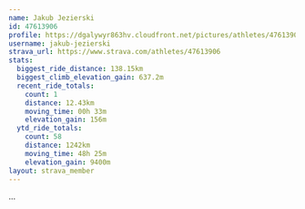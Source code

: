 ```yaml
---
name: Jakub Jezierski
id: 47613906
profile: https://dgalywyr863hv.cloudfront.net/pictures/athletes/47613906/14681924/1/large.jpg
username: jakub-jezierski
strava_url: https://www.strava.com/athletes/47613906
stats:
  biggest_ride_distance: 138.15km
  biggest_climb_elevation_gain: 637.2m
  recent_ride_totals:
    count: 1
    distance: 12.43km
    moving_time: 00h 33m
    elevation_gain: 156m
  ytd_ride_totals:
    count: 58
    distance: 1242km
    moving_time: 48h 25m
    elevation_gain: 9400m
layout: strava_member
--- 
```

...
